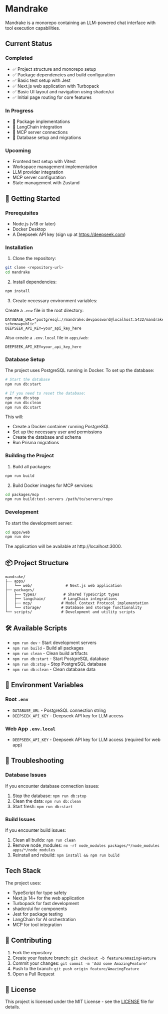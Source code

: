 # Mandrake

Mandrake is a monorepo containing an LLM-powered chat interface with tool execution capabilities.

## Current Status

### Completed

- ✅ Project structure and monorepo setup
- ✅ Package dependencies and build configuration
- ✅ Basic test setup with Jest
- ✅ Next.js web application with Turbopack
- ✅ Basic UI layout and navigation using shadcn/ui
- ✅ Initial page routing for core features

### In Progress

- 🔄 Package implementations
- 🔄 LangChain integration
- 🔄 MCP server connections
- 🔄 Database setup and migrations

### Upcoming

- Frontend test setup with Vitest
- Workspace management implementation
- LLM provider integration
- MCP server configuration
- State management with Zustand

## 🚀 Getting Started

### Prerequisites

- Node.js (v18 or later)
- Docker Desktop
- A Deepseek API key (sign up at https://deepseek.com)

### Installation

1. Clone the repository:
```bash
git clone <repository-url>
cd mandrake
```

2. Install dependencies:
```bash
npm install
```

3. Create necessary environment variables:

Create a `.env` file in the root directory:
```
DATABASE_URL="postgresql://mandrake:devpassword@localhost:5432/mandrake?schema=public"
DEEPSEEK_API_KEY=your_api_key_here
```

Also create a `.env.local` file in `apps/web`:
```
DEEPSEEK_API_KEY=your_api_key_here
```

### Database Setup

The project uses PostgreSQL running in Docker. To set up the database:

```bash
# Start the database
npm run db:start

# If you need to reset the database:
npm run db:stop
npm run db:clean
npm run db:start
```

This will:
- Create a Docker container running PostgreSQL
- Set up the necessary user and permissions
- Create the database and schema
- Run Prisma migrations

### Building the Project

1. Build all packages:
```bash
npm run build
```

2. Build Docker images for MCP services:
```bash
cd packages/mcp
npm run build:test-servers /path/to/servers/repo
```

### Development

To start the development server:

```bash
cd apps/web
npm run dev
```

The application will be available at http://localhost:3000.

## 📦 Project Structure

```
mandrake/
├── apps/
│   └── web/               # Next.js web application
├── packages/
│   ├── types/            # Shared TypeScript types
│   ├── langchain/        # LangChain integrations
│   ├── mcp/             # Model Context Protocol implementation
│   └── storage/         # Database and storage functionality
└── scripts/             # Development and utility scripts
```

## 🛠️ Available Scripts

- `npm run dev` - Start development servers
- `npm run build` - Build all packages
- `npm run clean` - Clean build artifacts
- `npm run db:start` - Start PostgreSQL database
- `npm run db:stop` - Stop PostgreSQL database
- `npm run db:clean` - Clean database data

## 🧪 Environment Variables

### Root `.env`
- `DATABASE_URL` - PostgreSQL connection string
- `DEEPSEEK_API_KEY` - Deepseek API key for LLM access

### Web App `.env.local`
- `DEEPSEEK_API_KEY` - Deepseek API key for LLM access (required for web app)

## 🔧 Troubleshooting

### Database Issues
If you encounter database connection issues:
1. Stop the database: `npm run db:stop`
2. Clean the data: `npm run db:clean`
3. Start fresh: `npm run db:start`

### Build Issues
If you encounter build issues:
1. Clean all builds: `npm run clean`
2. Remove node_modules: `rm -rf node_modules packages/*/node_modules apps/*/node_modules`
3. Reinstall and rebuild: `npm install && npm run build`

## Tech Stack

The project uses:

- TypeScript for type safety
- Next.js 14+ for the web application
- Turbopack for fast development
- shadcn/ui for components
- Jest for package testing
- LangChain for AI orchestration
- MCP for tool integration

## 🤝 Contributing

1. Fork the repository
2. Create your feature branch: `git checkout -b feature/AmazingFeature`
3. Commit your changes: `git commit -m 'Add some AmazingFeature'`
4. Push to the branch: `git push origin feature/AmazingFeature`
5. Open a Pull Request

## 📄 License

This project is licensed under the MIT License - see the [LICENSE](LICENSE) file for details.
